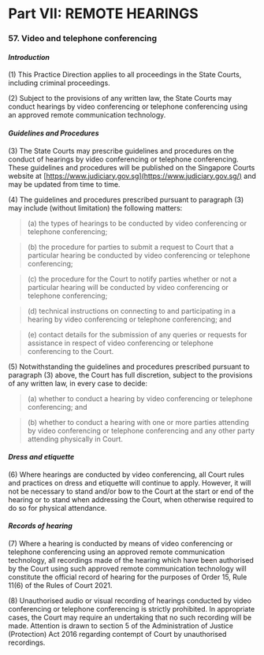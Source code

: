 # Part VII: REMOTE HEARINGS

### 57. Video and telephone conferencing <a href="#57-video-and-telephone-conferencing" id="57-video-and-telephone-conferencing"></a>

#### _**Introduction**_ <a href="#introduction" id="introduction"></a>

(1) This Practice Direction applies to all proceedings in the State Courts, including criminal proceedings.

(2) Subject to the provisions of any written law, the State Courts may conduct hearings by video conferencing or telephone conferencing using an approved remote communication technology.

#### _**Guidelines and Procedures**_ <a href="#guidelines-and-procedures" id="guidelines-and-procedures"></a>

(3) The State Courts may prescribe guidelines and procedures on the conduct of hearings by video conferencing or telephone conferencing. These guidelines and procedures will be published on the Singapore Courts website at [https://www.judiciary.gov.sg](https://www.judiciary.gov.sg/) and may be updated from time to time.

(4) The guidelines and procedures prescribed pursuant to paragraph (3) may include (without limitation) the following matters:

> (a) the types of hearings to be conducted by video conferencing or telephone conferencing;

> (b) the procedure for parties to submit a request to Court that a particular hearing be conducted by video conferencing or telephone conferencing;

> (c) the procedure for the Court to notify parties whether or not a particular hearing will be conducted by video conferencing or telephone conferencing;

> (d) technical instructions on connecting to and participating in a hearing by video conferencing or telephone conferencing; and

> (e) contact details for the submission of any queries or requests for assistance in respect of video conferencing or telephone conferencing to the Court.

(5) Notwithstanding the guidelines and procedures prescribed pursuant to paragraph (3) above, the Court has full discretion, subject to the provisions of any written law, in every case to decide:

> (a) whether to conduct a hearing by video conferencing or telephone conferencing; and

> (b) whether to conduct a hearing with one or more parties attending by video conferencing or telephone conferencing and any other party attending physically in Court.

#### _**Dress and etiquette**_ <a href="#dress-and-etiquette" id="dress-and-etiquette"></a>

(6) Where hearings are conducted by video conferencing, all Court rules and practices on dress and etiquette will continue to apply. However, it will not be necessary to stand and/or bow to the Court at the start or end of the hearing or to stand when addressing the Court, when otherwise required to do so for physical attendance.

#### _**Records of hearing**_ <a href="#records-of-hearing" id="records-of-hearing"></a>

(7) Where a hearing is conducted by means of video conferencing or telephone conferencing using an approved remote communication technology, all recordings made of the hearing which have been authorised by the Court using such approved remote communication technology will constitute the official record of hearing for the purposes of Order 15, Rule 11(6) of the Rules of Court 2021.

(8) Unauthorised audio or visual recording of hearings conducted by video conferencing or telephone conferencing is strictly prohibited. In appropriate cases, the Court may require an undertaking that no such recording will be made. Attention is drawn to section 5 of the Administration of Justice (Protection) Act 2016 regarding contempt of Court by unauthorised recordings.
